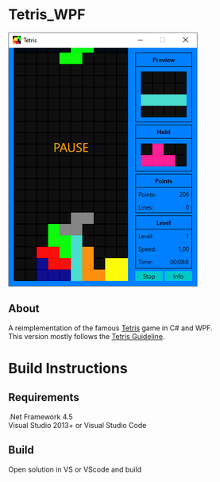 # Tetris_WPF

![Screenshot](https://github.com/rumkugel13/rumkugel13.github.io/blob/master/content/images/tetris_wpf_screenshot.png)

## About
A reimplementation of the famous [Tetris](https://en.wikipedia.org/wiki/Tetris) game in C# and WPF.\
This version mostly follows the [Tetris Guideline](https://tetris.wiki/Tetris_Guideline).

# Build Instructions

## Requirements
.Net Framework 4.5\
Visual Studio 2013+ or Visual Studio Code

## Build
Open solution in VS or VScode and build
